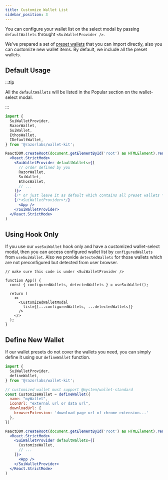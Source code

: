 ```yaml
---
title: Customize Wallet List
sidebar_position: 3
---
```


You can configure your wallet list on the select modal by passing `defaultWallets` throught `<SuiWalletProvider />`.

We've prepared a set of [preset wallets](../CanIUse#preset-wallets) that you can import directly, also you can customize new wallet items. By default, we include all the preset wallets.

## Default Usage

:::tip

All the `defaultWallets` will be listed in the Popular section on the wallet-select modal.

:::

```jsx
import {
  SuiWalletProvider,
  RazorWallet,
  SuiWallet,
  EthosWallet,
  IDefaultWallet,
} from '@razorlabs/wallet-kit';

ReactDOM.createRoot(document.getElementById('root') as HTMLElement).render(
  <React.StrictMode>
    <SuiWalletProvider defaultWallets={[
      // order defined by you
      RazorWallet,
      SuiWallet,
      EthosWallet,
      // ...
    ]}>
    {/* or just leave it as default which contains all preset wallets */}
    {/*<SuiWalletProvider>*/}
      <App />
    </SuiWalletProvider>
  </React.StrictMode>
)
```

## Using Hook Only

If you use our `useSuiWallet` hook only and have a customized wallet-select modal, then you can access configured wallet list by `configuredWallets` from `useSuiWallet`. Also we provide `detectedWallets` for those wallets which are not preconfigured but detected from user browser.

```tsx
// make sure this code is under <SuiWalletProvider />

function App() {
  const { configuredWallets, detectedWallets } = useSuiWallet();

  return (
    <>
      <CustomizedWalletModal
        list={[...configuredWallets, ...detectedWallets]}
      />
    </>
  );
}
```

## Define New Wallet

If our wallet presets do not cover the wallets you need, you can simply define it using our `defineWallet` function.

```jsx
import {
  SuiWalletProvider,
  defineWallet,
} from '@razorlabs/wallet-kit';

// customized wallet must support @mysten/wallet-standard
const CustomizeWallet = defineWallet({
  name: "myWallet",
  iconUrl: "external url or data url",
  downloadUrl: {
    browserExtension: 'download page url of chrome extension...'
  },
})

ReactDOM.createRoot(document.getElementById('root') as HTMLElement).render(
  <React.StrictMode>
    <SuiWalletProvider defaultWallets={[
      CustomizeWallet,
      // ...
    ]}>
      <App />
    </SuiWalletProvider>
  </React.StrictMode>
)
```
